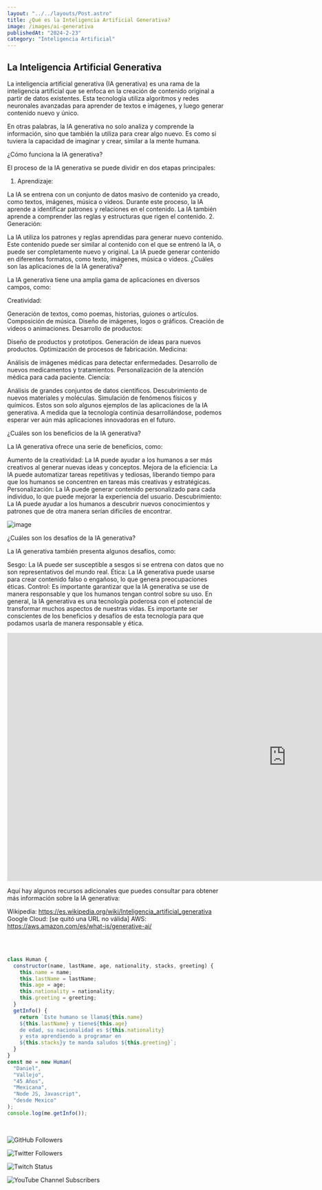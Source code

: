 ```yaml
---
layout: "../../layouts/Post.astro"
title: ¿Qué es la Inteligencia Artificial Generativa?
image: /images/ai-generativa
publishedAt: "2024-2-23"
category: "Inteligencia Artificial"
---
```


## La Inteligencia Artificial Generativa

La inteligencia artificial generativa (IA generativa) es una rama de la inteligencia artificial que se enfoca en la creación de contenido original a partir de datos existentes. Esta tecnología utiliza algoritmos y redes neuronales avanzadas para aprender de textos e imágenes, y luego generar contenido nuevo y único.

En otras palabras, la IA generativa no solo analiza y comprende la información, sino que también la utiliza para crear algo nuevo. Es como si tuviera la capacidad de imaginar y crear, similar a la mente humana.

¿Cómo funciona la IA generativa?

El proceso de la IA generativa se puede dividir en dos etapas principales:

1. Aprendizaje:

La IA se entrena con un conjunto de datos masivo de contenido ya creado, como textos, imágenes, música o videos.
Durante este proceso, la IA aprende a identificar patrones y relaciones en el contenido.
La IA también aprende a comprender las reglas y estructuras que rigen el contenido. 2. Generación:

La IA utiliza los patrones y reglas aprendidas para generar nuevo contenido.
Este contenido puede ser similar al contenido con el que se entrenó la IA, o puede ser completamente nuevo y original.
La IA puede generar contenido en diferentes formatos, como texto, imágenes, música o videos.
¿Cuáles son las aplicaciones de la IA generativa?

La IA generativa tiene una amplia gama de aplicaciones en diversos campos, como:

Creatividad:

Generación de textos, como poemas, historias, guiones o artículos.
Composición de música.
Diseño de imágenes, logos o gráficos.
Creación de videos o animaciones.
Desarrollo de productos:

Diseño de productos y prototipos.
Generación de ideas para nuevos productos.
Optimización de procesos de fabricación.
Medicina:

Análisis de imágenes médicas para detectar enfermedades.
Desarrollo de nuevos medicamentos y tratamientos.
Personalización de la atención médica para cada paciente.
Ciencia:

Análisis de grandes conjuntos de datos científicos.
Descubrimiento de nuevos materiales y moléculas.
Simulación de fenómenos físicos y químicos.
Estos son solo algunos ejemplos de las aplicaciones de la IA generativa. A medida que la tecnología continúa desarrollándose, podemos esperar ver aún más aplicaciones innovadoras en el futuro.

¿Cuáles son los beneficios de la IA generativa?

La IA generativa ofrece una serie de beneficios, como:

Aumento de la creatividad: La IA puede ayudar a los humanos a ser más creativos al generar nuevas ideas y conceptos.
Mejora de la eficiencia: La IA puede automatizar tareas repetitivas y tediosas, liberando tiempo para que los humanos se concentren en tareas más creativas y estratégicas.
Personalización: La IA puede generar contenido personalizado para cada individuo, lo que puede mejorar la experiencia del usuario.
Descubrimiento: La IA puede ayudar a los humanos a descubrir nuevos conocimientos y patrones que de otra manera serían difíciles de encontrar.

![image](https://res.cloudinary.com/dj0dedvu0/image/upload/v1708679782/alchemyrefiner_alchemymagic_0_df80bdb4-9f90-4082-983f-590def8dc8f8_0_sr4o1x.jpg)

¿Cuáles son los desafíos de la IA generativa?

La IA generativa también presenta algunos desafíos, como:

Sesgo: La IA puede ser susceptible a sesgos si se entrena con datos que no son representativos del mundo real.
Ética: La IA generativa puede usarse para crear contenido falso o engañoso, lo que genera preocupaciones éticas.
Control: Es importante garantizar que la IA generativa se use de manera responsable y que los humanos tengan control sobre su uso.
En general, la IA generativa es una tecnología poderosa con el potencial de transformar muchos aspectos de nuestras vidas. Es importante ser conscientes de los beneficios y desafíos de esta tecnología para que podamos usarla de manera responsable y ética.

<iframe width="1296" height="576" src="https://www.youtube.com/embed/hjj9Dr1qHAI" title="Sora Inteligencia Artificial Generativa / wooly mammoth" frameborder="0" allow="accelerometer; autoplay; clipboard-write; encrypted-media; gyroscope; picture-in-picture; web-share" allowfullscreen></iframe>

Aquí hay algunos recursos adicionales que puedes consultar para obtener más información sobre la IA generativa:

Wikipedia: https://es.wikipedia.org/wiki/Inteligencia_artificial_generativa
<br>
Google Cloud: [se quitó una URL no válida]
AWS: https://aws.amazon.com/es/what-is/generative-ai/

<br>

<br/>

```js
class Human {
  constructor(name, lastName, age, nationality, stacks, greeting) {
    this.name = name;
    this.lastName = lastName;
    this.age = age;
    this.nationality = nationality;
    this.greeting = greeting;
  }
  getInfo() {
    return `Este humano se llama${this.name}
    ${this.lastName} y tiene${this.age}
    de edad, su nacionalidad es ${this.nationality}
    y esta aprendiendo a programar en 
    ${this.stacks}y te manda saludos ${this.greeting}`;
  }
}
const me = new Human(
  "Daniel",
  "Vallejo",
  "45 Años",
  "Mexicana",
  "Node JS, Javascript",
  "desde Mexico"
);
console.log(me.getInfo());
```

<br/>

![GitHub Followers](https://img.shields.io/github/followers/DanyVeneno?style=social)

![Twitter Followers](https://img.shields.io/twitter/follow/venenodigital?style=social)

![Twitch Status](https://img.shields.io/twitch/status/yehiibhii?style=social)

![YouTube Channel Subscribers](https://img.shields.io/youtube/channel/subscribers/UC8UhdMAKJX56O2PY8kzBIlw?style=social)
